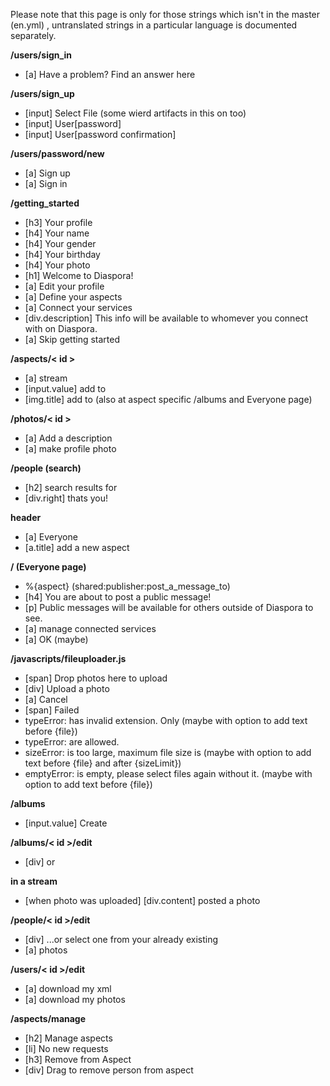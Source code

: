 Please note that this page is only for those strings which isn't in the master (en.yml) , untranslated strings in a particular language is documented separately.


**/users/sign_in**

* [a] Have a problem? Find an answer here


**/users/sign_up**

* [input] Select File (some wierd artifacts in this on too)
* [input] User[password]
* [input] User[password confirmation]

**/users/password/new**

* [a] Sign up
* [a] Sign in

**/getting_started**

* [h3] Your profile
* [h4] Your name
* [h4] Your gender
* [h4] Your birthday
* [h4] Your photo
* [h1] Welcome to Diaspora!
* [a] Edit your profile
* [a] Define your aspects
* [a] Connect your services
* [div.description] This info will be available to whomever you connect with on Diaspora.
* [a] Skip getting started

**/aspects/< id >**

* [a] stream
* [input.value] add to
* [img.title] add to (also at aspect specific /albums and Everyone page)

**/photos/< id >**

* [a] Add a description 
* [a] make profile photo

**/people (search)**

* [h2] search results for
* [div.right] thats you!

**header**

* [a] Everyone
* [a.title] add a new aspect

**/ (Everyone page)**

* %{aspect} (shared:publisher:post_a_message_to)
* [h4] You are about to post a public message!
* [p] Public messages will be available for others outside of Diaspora to see.
* [a] manage connected services
* [a] OK (maybe)

**/javascripts/fileuploader.js**

* [span] Drop photos here to upload
* [div] Upload a photo
* [a] Cancel
* [span] Failed
* typeError: has invalid extension. Only (maybe with option to add text before {file})
* typeError: are allowed.
* sizeError: is too large, maximum file size is (maybe with option to add text before {file} and after {sizeLimit})
* emptyError: is empty, please select files again without it. (maybe with option to add text before {file})

**/albums**

* [input.value] Create

**/albums/< id >/edit**

* [div] or


**in a stream**

* [when photo was uploaded] [div.content] posted a photo

**/people/< id >/edit**

* [div] ...or select one from your already existing
* [a] photos

**/users/< id >/edit**

* [a] download my xml
* [a] download my photos

**/aspects/manage**

* [h2] Manage aspects
* [li] No new requests
* [h3] Remove from Aspect
* [div] Drag to remove person from aspect

